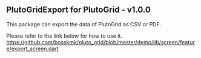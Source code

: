 ## PlutoGridExport for PlutoGrid - v1.0.0

This package can export the data of PlutoGrid as CSV or PDF.  

Please refer to the link below for how to use it.
https://github.com/bosskmk/pluto_grid/blob/master/demo/lib/screen/feature/export_screen.dart
